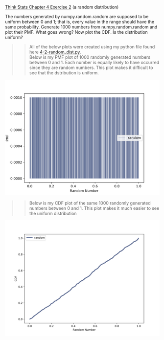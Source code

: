 [Think Stats Chapter 4 Exercise 2](http://greenteapress.com/thinkstats2/html/thinkstats2005.html#toc41) (a random distribution)  

The numbers generated by numpy.random.random are supposed to be uniform between 0 and 1; that is, every value in the range should have the same probability. Generate 1000 numbers from numpy.random.random and plot their PMF. What goes wrong? Now plot the CDF. Is the distribution uniform?  
>> All of the below plots were created using my python file found here [4-2-random_dist.py](https://github.com/lhow0901/dsp/blob/master/statistics/4-2-random_dist.py).  
>> Below is my PMF plot of 1000 randomly generated numbers between 0 and 1. Each number is equally likely to have occurred since they are random numbers. This plot makes it difficult to see that the dstribution is uniform.  

![Histogram](img/PMF_Random.png)  

>>Below is my CDF plot of the same 1000 randomly generated numbers between 0 and 1. This plot makes it much easier to see the uniform distribution  

![Histogram](img/CDF_Random.png)
